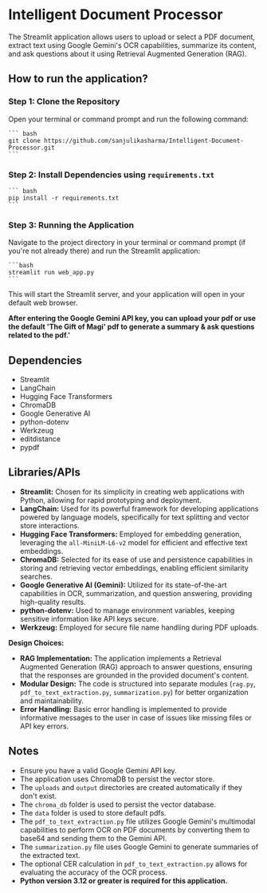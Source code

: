# Intelligent Document Processor 

The Streamlit application allows users to upload or select a PDF document, extract text using Google Gemini's OCR capabilities, summarize its content, and ask questions about it using Retrieval Augmented Generation (RAG).

## How to run the application?

### Step 1: Clone the Repository 
Open your terminal or command prompt and run the following command:

    ``` bash
    git clone https://github.com/sanjulikasharma/Intelligent-Document-Processor.git
    ```
### Step 2: Install Dependencies using `requirements.txt`
    ``` bash
    pip install -r requirements.txt
    ```
### Step 3: Running the Application 
Navigate to the project directory in your terminal or command prompt (if you're not already there) and run the Streamlit application: 

    ```bash
    streamlit run web_app.py
    ```
This will start the Streamlit server, and your application will open in your default web browser.

**After entering the Google Gemini API key, you can upload your pdf or use the default 'The Gift of Magi' pdf to generate a summary & ask questions related to the pdf.'**
## Dependencies

-   Streamlit
-   LangChain
-   Hugging Face Transformers
-   ChromaDB
-   Google Generative AI
-   python-dotenv
-   Werkzeug
-   editdistance
-   pypdf

## Libraries/APIs 

-   **Streamlit:** Chosen for its simplicity in creating web applications with Python, allowing for rapid prototyping and deployment.
-   **LangChain:** Used for its powerful framework for developing applications powered by language models, specifically for text splitting and vector store interactions.
-   **Hugging Face Transformers:** Employed for embedding generation, leveraging the `all-MiniLM-L6-v2` model for efficient and effective text embeddings.
-   **ChromaDB:** Selected for its ease of use and persistence capabilities in storing and retrieving vector embeddings, enabling efficient similarity searches.
-   **Google Generative AI (Gemini):** Utilized for its state-of-the-art capabilities in OCR, summarization, and question answering, providing high-quality results.
-   **python-dotenv:** Used to manage environment variables, keeping sensitive information like API keys secure.
-   **Werkzeug:** Employed for secure file name handling during PDF uploads.

**Design Choices:**

-   **RAG Implementation:** The application implements a Retrieval Augmented Generation (RAG) approach to answer questions, ensuring that the responses are grounded in the provided document's content.
-   **Modular Design:** The code is structured into separate modules (`rag.py`, `pdf_to_text_extraction.py`, `summarization.py`) for better organization and maintainability.
-   **Error Handling:** Basic error handling is implemented to provide informative messages to the user in case of issues like missing files or API key errors.

## Notes

-   Ensure you have a valid Google Gemini API key.
-   The application uses ChromaDB to persist the vector store.
-   The `uploads` and `output` directories are created automatically if they don't exist.
-   The `chroma_db` folder is used to persist the vector database.
-   The `data` folder is used to store default pdfs.
-   The `pdf_to_text_extraction.py` file utilizes Google Gemini's multimodal capabilities to perform OCR on PDF documents by converting them to base64 and sending them to the Gemini API.
-   The `summarization.py` file uses Google Gemini to generate summaries of the extracted text.
-   The optional CER calculation in `pdf_to_text_extraction.py` allows for evaluating the accuracy of the OCR process.
-   **Python version 3.12 or greater is required for this application.**






